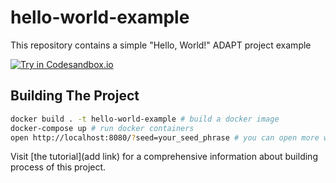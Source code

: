 # hello-world-example
This repository contains a simple "Hello, World!" ADAPT project example

[![Try in Codesandbox.io](https://img.shields.io/badge/Try%20in%20Codesandbox.io-blue)](https://github.com/adapt-toolkit/adapt-hello-world-example/main?file=/.codesandbox/README.md:1,1)

## Building The Project

```bash
docker build . -t hello-world-example # build a docker image
docker-compose up # run docker containers
open http://localhost:8080/?seed=your_seed_phrase # you can open more windows with unique seed phrases
```


Visit [the tutorial](add link) for a comprehensive information about building process of this project.


